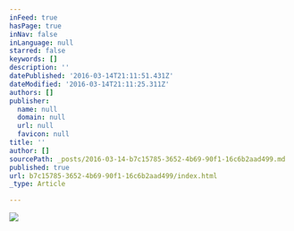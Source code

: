```yaml
---
inFeed: true
hasPage: true
inNav: false
inLanguage: null
starred: false
keywords: []
description: ''
datePublished: '2016-03-14T21:11:51.431Z'
dateModified: '2016-03-14T21:11:25.311Z'
authors: []
publisher:
  name: null
  domain: null
  url: null
  favicon: null
title: ''
author: []
sourcePath: _posts/2016-03-14-b7c15785-3652-4b69-90f1-16c6b2aad499.md
published: true
url: b7c15785-3652-4b69-90f1-16c6b2aad499/index.html
_type: Article

---
```

![](https://the-grid-user-content.s3-us-west-2.amazonaws.com/31b57bed-8320-4273-b308-a805a07f1fe6.jpg)